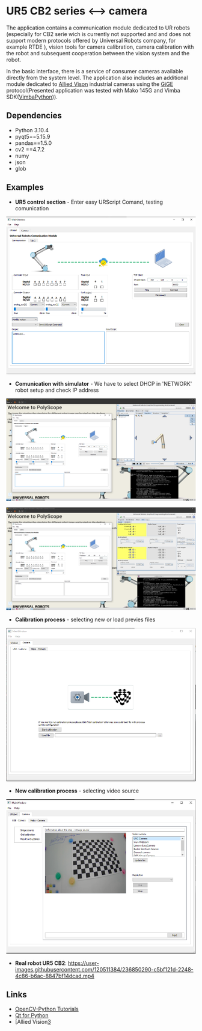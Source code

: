 UR5 CB2 series <--> camera
===============
The application contains a communication module dedicated to UR robots (especially for CB2 serie wich is currently not supported and and does not support modern protocols offered by Universal Robots company, for example RTDE ), vision tools for camera calibration, camera calibration with the robot and subsequent cooperation between the vision system and the robot.

In the basic interface, there is a service of consumer cameras available directly from the system level. The application also includes an additional module dedicated to [Allied Vison][3] industrial cameras using the [GiGE][4] protocol(Presented application was tested with Mako 145G and Vimba SDK([VimbaPython][5])).

## Dependencies   
* Python 3.10.4
* pyqt5==5.15.9
* pandas==1.5.0
* cv2 ==4.7.2
* numy
* json
* glob

## Examples

* **UR5 control section** - Enter easy URScript Comand, testing comunication

![UR control section](https://github.com/NavierMillennium/UR_Application/blob/master/screenshots/ur_control.png?raw=true)

* **Comunication with simulator** - We have to select DHCP in 'NETWORK' robot setup and check IP address

![Comunicaton with URsim](https://github.com/NavierMillennium/UR_Application/blob/master/screenshots/vmware.png?raw=true)

![Comunicaton with URsim - IO](https://github.com/NavierMillennium/UR_Application/blob/master/screenshots/vmware_io.png?raw=true)

* **Calibration process** - selecting new or load previes files

![Calibration process](https://github.com/NavierMillennium/UR_Application/blob/master/screenshots/calib_path.png?raw=true)

* **New calibration process** - selecting video source

![Image catcher](https://github.com/NavierMillennium/UR_Application/blob/master/screenshots/catch_frame.png?raw=true)

* **Real robot UR5 CB2**:
https://user-images.githubusercontent.com/120511384/236850290-c5bf121d-2248-4c86-b6ac-8847bf14dcad.mp4


## Links
* [OpenCV-Python Tutorials][1]
* [Qt for Python][2]
* [Allied Vision[3]


[1]:https://docs.opencv.org/4.x/d6/d00/tutorial_py_root.html
[2]:https://doc.qt.io/qtforpython-6/
[3]:https://www.alliedvision.com/en/?setLang=1&cHash=e2be2c30c770facfbce9b11cc6388dfa
[4]:https://en.wikipedia.org/wiki/GigE_Vision
[5]:https://github.com/alliedvision/VimbaPython
